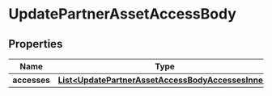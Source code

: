 

# UpdatePartnerAssetAccessBody


## Properties

| Name | Type | Description | Notes |
|------------ | ------------- | ------------- | -------------|
|**accesses** | [**List&lt;UpdatePartnerAssetAccessBodyAccessesInner&gt;**](UpdatePartnerAssetAccessBodyAccessesInner.md) |  |  |



